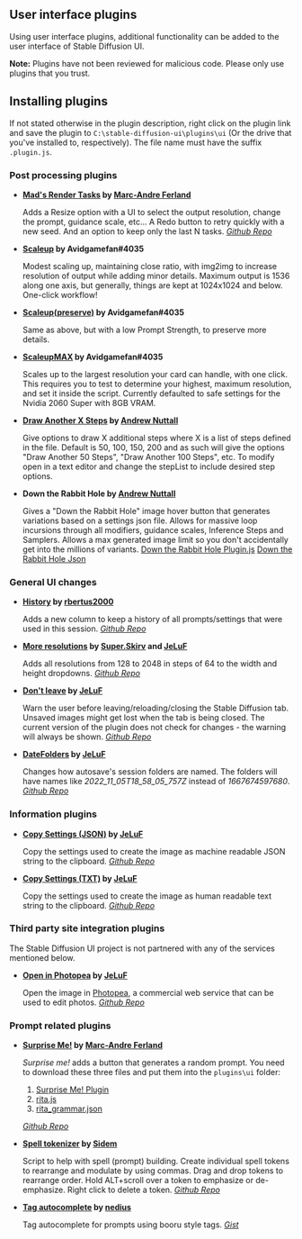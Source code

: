 ## User interface plugins
Using user interface plugins, additional functionality can be added to the user interface of Stable Diffusion UI.

**Note:** Plugins have not been reviewed for malicious code. Please only use plugins that you trust.

## Installing plugins
If not stated otherwise in the plugin description, right click on the plugin link and save the plugin to `C:\stable-diffusion-ui\plugins\ui` (Or the drive that you've installed to, respectively). The file name must have the suffix `.plugin.js`.

### Post processing plugins
- **[Mad's Render Tasks](https://raw.githubusercontent.com/madrang/sd-ui-plugins/master/mads-render_tasks.plugin.js) by [Marc-Andre Ferland](https://github.com/madrang)**

    Adds a Resize option with a UI to select the output resolution, change the prompt, guidance scale, etc...
    A Redo button to retry quickly with a new seed.
    And an option to keep only the last N tasks.
    _[Github Repo](https://github.com/madrang/sd-ui-plugins)_

- **[Scaleup](https://www.computingbits.com/software/scaleup.plugin.js) by Avidgamefan#4035**

    Modest scaling up, maintaining close ratio, with img2img to increase resolution of output while adding minor details.
    Maximum output is 1536 along one axis, but generally, things are kept at 1024x1024 and below.  One-click workflow!

- **[Scaleup(preserve)](https://www.computingbits.com/software/scaleuppreserve.plugin.js) by Avidgamefan#4035**

    Same as above, but with a low Prompt Strength, to preserve more details.

- **[ScaleupMAX](https://www.computingbits.com/software/scaleupMAX.plugin.js) by Avidgamefan#4035**

    Scales up to the largest resolution your card can handle, with one click. This requires you to test to determine your highest, maximum resolution, and set it inside the script.  Currently defaulted to safe settings for the Nvidia 2060 Super with 8GB VRAM.

- **[Draw Another X Steps](https://andrewjnuttall.com/stable-ui/plugins/render_more_steps.plugin.js) by [Andrew Nuttall](https://andrewjnuttall.com)**

    Give options to draw X additional steps where X is a list of steps defined in the file. Default is 50, 100, 150, 200 and as such will give the options "Draw Another 50 Steps", "Draw Another 100 Steps", etc. To modify open in a text editor and change the stepList to include desired step options.

- **Down the Rabbit Hole by [Andrew Nuttall](https://andrewjnuttall.com)**

    Gives a "Down the Rabbit Hole" image hover button that generates variations based on a settings json file. Allows for massive loop incursions through all modifiers, guidance scales, Inference Steps and Samplers. Allows a max generated image limit so you don't accidentally get into the millions of variants. [Down the Rabbit Hole Plugin.js](https://andrewjnuttall.com/stable-ui/plugins/rabbit_hole.plugin.js) [Down the Rabbit Hole Json](https://andrewjnuttall.com/stable-ui/plugins/rabbit_hole.json)

### General UI changes
- **[History](https://raw.githubusercontent.com/rbertus2000/sd-ui-plugins/main/history.plugin.js) by [rbertus2000](https://github.com/rbertus2000)**

    Adds a new column to keep a history of all prompts/settings that were used in this session.
    _[Github Repo](https://github.com/rbertus2000/sd-ui-plugins)_

- **[More resolutions](https://raw.githubusercontent.com/superskirv/stable-diffusion-ui-plugins/main/Ski-SDUI-MoreRes.plugin.js) by [Super.Skirv](https://github.com/superskirv) and [JeLuF](https://github.com/JeLuF)**

    Adds all resolutions from 128 to 2048 in steps of 64 to the width and height dropdowns.
    _[Github Repo](https://github.com/JeLuF/stable-diffusion-ui-plugins/)_

- **[Don't leave](https://raw.githubusercontent.com/JeLuF/stable-diffusion-ui-plugins/main/Don-t-leave.plugin.js) by [JeLuF](https://github.com/JeLuF)**

    Warn the user before leaving/reloading/closing the Stable Diffusion tab. Unsaved images might get lost when the tab is being closed.
    The current version of the plugin does not check for changes - the warning will always be shown.
    _[Github Repo](https://github.com/JeLuF/stable-diffusion-ui-plugins/)_

- **[DateFolders](https://raw.githubusercontent.com/JeLuF/stable-diffusion-ui-plugins/main/DateFolders.plugin.js) by [JeLuF](https://github.com/JeLuF)**

    Changes how autosave's session folders are named. The folders will have names like _2022_11_05T18_58_05_757Z_ instead of _1667674597680_.
    _[Github Repo](https://github.com/JeLuF/stable-diffusion-ui-plugins/)_

### Information plugins
- **[Copy Settings (JSON)](https://raw.githubusercontent.com/JeLuF/stable-diffusion-ui-plugins/main/copy-settings-json.plugin.js) by [JeLuF](https://github.com/JeLuF)**

    Copy the settings used to create the image as machine readable JSON string to the clipboard. 
    _[Github Repo](https://github.com/JeLuF/stable-diffusion-ui-plugins/)_

- **[Copy Settings (TXT)](https://raw.githubusercontent.com/JeLuF/stable-diffusion-ui-plugins/main/copy-settings-txt.plugin.js) by [JeLuF](https://github.com/JeLuF)**

    Copy the settings used to create the image as human readable text string to the clipboard.
    _[Github Repo](https://github.com/JeLuF/stable-diffusion-ui-plugins/)_

### Third party site integration plugins
The Stable Diffusion UI project is not partnered with any of the services mentioned below.

- **[Open in Photopea](https://raw.githubusercontent.com/JeLuF/stable-diffusion-ui-plugins/main/photopea.plugin.js) by [JeLuF](https://github.com/JeLuF)**

    Open the image in [Photopea](https://www.photopea.com/), a commercial web service that can be used to edit photos.
    _[Github Repo](https://github.com/JeLuF/stable-diffusion-ui-plugins/)_

### Prompt related plugins

- **[Surprise Me!](https://raw.githubusercontent.com/madrang/sd-ui-plugins/master/mads-surprise_me.plugin.js) by [Marc-Andre Ferland](https://github.com/madrang)**

    _Surprise me!_ adds a button that generates a random prompt. You need to download these three files and put them into the `plugins\ui` folder:

    1.  [Surprise Me! Plugin](https://raw.githubusercontent.com/madrang/sd-ui-plugins/master/mads-surprise_me.plugin.js)
    2.  [rita.js](https://raw.githubusercontent.com/madrang/sd-ui-plugins/master/rita.js)
    3.  [rita_grammar.json](https://raw.githubusercontent.com/madrang/sd-ui-plugins/master/rita_grammar.json)

    _[Github Repo](https://github.com/madrang/sd-ui-plugins)_

- **[Spell tokenizer](https://raw.githubusercontent.com/Sidem/sd-ui-plugins/main/spell-tokenizer.plugin.js) by [Sidem](https://github.com/Sidem)**

    Script to help with spell (prompt) building.
    Create individual spell tokens to rearrange and modulate by using commas.
    Drag and drop tokens to rearrange order.
    Hold ALT+scroll over a token to emphasize or de-emphasize.
    Right click to delete a token.
    _[Github Repo](https://github.com/Sidem/sd-ui-plugins)_

- **[Tag autocomplete](https://gist.githubusercontent.com/nedius/bd5a1af78dc71a762fe76bd6d05631d5/raw/97ce564d585582876fa163392b8246732fb5c597/nedius.tagcomplete.plugin.js) by [nedius](https://github.com/nedius)**

  Tag autocomplete for prompts using booru style tags. _[Gist](https://gist.github.com/nedius/bd5a1af78dc71a762fe76bd6d05631d5)_